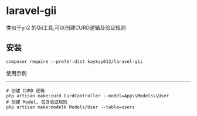 # laravel-gii
类似于yii2 的Gii工具,可以创建CURD逻辑及验证规则

安装
-------

```
composer require --prefer-dist kaykay012/laravel-gii 
```
使用示例
_______
```
# 创建 CURD 逻辑
php artisan make:curd CurdController --model=App\\Models\\User
# 创建 Model, 包含验证规则
php artisan make:modelk Models/User --table=users
```
